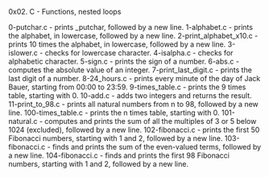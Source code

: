 0x02. C - Functions, nested loops

0-putchar.c - prints _putchar, followed by a new line.
1-alphabet.c - prints the alphabet, in lowercase, followed by a new line.
2-print_alphabet_x10.c - prints 10 times the alphabet, in lowercase, followed by a new line.
3-islower.c - checks for lowercase character.
4-isalpha.c - checks for alphabetic character.
5-sign.c - prints the sign of a number.
6-abs.c - computes the absolute value of an integer.
7-print_last_digit.c - prints the last digit of a number.
8-24_hours.c - prints every minute of the day of Jack Bauer, starting from 00:00 to 23:59.
9-times_table.c - prints the 9 times table, starting with 0.
10-add.c - adds two integers and returns the result.
11-print_to_98.c - prints all natural numbers from n to 98, followed by a new line.
100-times_table.c - prints the n times table, starting with 0.
101-natural.c - computes and prints the sum of all the multiples of 3 or 5 below 1024 (excluded), followed by a new line.
102-fibonacci.c - prints the first 50 Fibonacci numbers, starting with 1 and 2, followed by a new line.
103-fibonacci.c - finds and prints the sum of the even-valued terms, followed by a new line.
104-fibonacci.c - finds and prints the first 98 Fibonacci numbers, starting with 1 and 2, followed by a new line.

